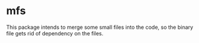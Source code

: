 # mfs
This package intends to merge some small files into
the code, so the binary file gets rid of dependency
on the files.
